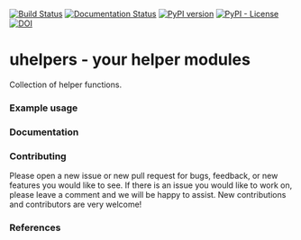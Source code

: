 [![Build Status](https://travis-ci.org/spacetelescope/uhelpers.svg?branch=master)](https://travis-ci.org/spacetelescope/uhelpers)
[![Documentation Status](https://readthedocs.org/projects/uhelpers/badge/?version=latest)](https://uhelpers.readthedocs.io/en/latest/?badge=latest)
[![PyPI version](https://badge.fury.io/py/uhelpers.svg)](https://badge.fury.io/py/uhelpers)
[![PyPI - License](https://img.shields.io/pypi/l/Django.svg)](https://github.com/spacetelescope/uhelpers/blob/master/LICENSE.md)
[![DOI](https://zenodo.org/badge/208097106.svg)](https://zenodo.org/badge/latestdoi/208097106)


# uhelpers  -  your helper modules

Collection of helper functions.


### Example usage


### Documentation



### Contributing
Please open a new issue or new pull request for bugs, feedback, or new features you would like to see. If there is an issue you would like to work on, please leave a comment and we will be happy to assist. New contributions and contributors are very welcome!   
 

### References



